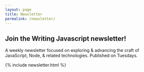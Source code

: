 ```yaml
---
layout: page
title: Newsletter
permalink: /newsletter/
---
```


## Join the Writing Javascript newsletter!

A weekly newsletter focused on exploring & advancing the craft of JavaScript, Node, & related technologies. Published on Tuesdays.

{% include newsletter.html %}
